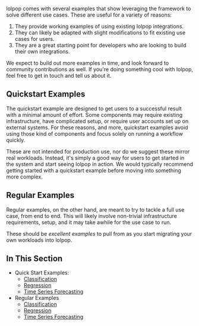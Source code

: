 
lolpop comes with several examples that show leveraging the framework to solve different use cases. These are useful for a variety of reasons: 

1. They provide working examples of using existing lolpop integrations. 
2. They can likely be adapted with slight modifications to fit existing use cases for users. 
3. They are a great starting point for developers who are looking to build their own integrations. 


We expect to build out more examples in time, and look forward to community contributions as well. If you're doing something cool with lolpop, feel free to get in touch and tell us about it. 

## Quickstart Examples 

The quickstart example are designed to get users to a successful result with a minimal amount of effort. Some components may require existing infrastructure, have complicated setup, or require user accounts set up on external systems. For these reasons, and more, quickstart examples avoid using those kind of components and focus solely on running a workflow quickly. 

These are not intended for production use, nor do we suggest these mirror real workloads. Instead, it's simply a good way for users to get started in the system and start seeing lolpop in action. We would typically recommend getting started with a quickstart example before moving into something more complex. 

## Regular Examples

Regular examples, on the other hand, are meant to try to tackle a full use case, from end to end. This will likely involve non-trivial infrastructure requirements, setup, and it may take awhile for the use case to run. 

These should be *excellent examples* to pull from as you start migrating your own workloads into lolpop. 

## In This Section 

- Quick Start Examples: 
    - [Classification](classification_quickstart.md)
    - [Regression](regression_quickstart.md)
    - [Time Series Forecasting](timeseries_forecasting_quickstart.md)
- Regular Examples 
    - [Classification](classification.md)
    - [Regression](regression.md)
    - [Time Series Forecasting](timeseries_forecasting.md)
